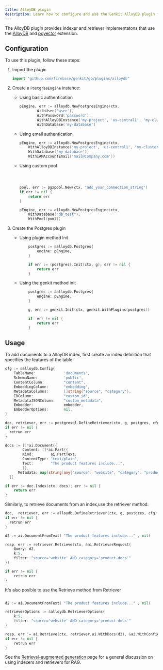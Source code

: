 ```yaml
---
title: AlloyDB plugin
description: Learn how to configure and use the Genkit AlloyDB plugin for Go to integrate with pgvector extension.
---
```


The AlloyDB plugin provides indexer and retriever implementatons that use the [AlloyDB](https://cloud.google.com/alloydb/docs) and [pgvector](https://github.com/pgvector/pgvector) extension.

## Configuration

To use this plugin, follow these steps: 

1. Import the plugin 

	```go
	import "github.com/firebase/genkit/go/plugins/alloydb"
	```

2. Create a `PostgresEngine` instance:

	- Using basic authentication
		```go
		pEngine, err := alloydb.NewPostgresEngine(ctx,
				WithUser('user'),
				WithPassword('password'),
				WithAlloyDBInstance('my-project', 'us-central1', 'my-cluster', 'my-instance'),
				WithDatabase('my-database')
		```
	- Using email authentication
		```go
		pEngine, err := alloydb.NewPostgresEngine(ctx,
			WithAlloyDBInstance('my-project', 'us-central1', 'my-cluster', 'my-instance'),
			WithDatabase('my-database'),
			WithIAMAccountEmail('mail@company.com'))
		```
	- Using custom pool
		```go



		pool, err := pgxpool.New(ctx, "add_your_connection_string")
		if err != nil {
			return err
		}

		pEngine, err := alloydb.NewPostgresEngine(ctx,
			WithDatabase("db_test"),
			WithPool(pool))

		```

3. Create the Postgres plugin
	- Using plugin method Init


		```go
			postgres := &alloydb.Postgres{
				engine: pEngine,
			}

			if err := (postgres).Init(ctx, g); err != nil {
				return err
			}
		```

	- Using the genkit method init

		```go
			postgres := &alloydb.Postgres{
				engine: pEngine,
			}

			g, err := genkit.Init(ctx, genkit.WithPlugins(postgres))

			if  err != nil {
				return err
			}

		```

## Usage

To add documents to a AlloyDB index, first create an index definition that specifies the features of the table:

```go
cfg := &alloydb.Config{
	TableName:             'documents',
	SchemaName:            'public',
	ContentColumn:         "content",
	EmbeddingColumn:       "embedding",
	MetadataColumns:       []string{"source", "category"},
	IDColumn:              "custom_id",
	MetadataJSONColumn:    "custom_metadata",
	Embedder:              embedder,
	EmbedderOptions:       nil,
}

doc, retriever, err := postgresql.DefineRetriever(ctx, g, postgres, cfg)
if err != nil {
  retrun err
}

docs := []*ai.Document{{
        Content: []*ai.Part{{
        Kind:        ai.PartText,
        ContentType: "text/plain",
        Text:        "The product features include...",
        }},
      Metadata: map[string]any{"source": "website", "category": "product-docs", "custom_id": "doc-123"},
  }}

if err := doc.Index(ctx, docs); err != nil {
    return err
}
```

Similarly, to retrieve documents from an index,use the retriever
method:

```go
doc,  retriever, err := alloydb.DefineRetriever(ctx, g, postgres, cfg)
if err != nil {
  retrun err
}

d2 := ai.DocumentFromText( "The product features include..." , nil)

resp, err := retriever.Retrieve(ctx, &ai.RetrieverRequest{
    Query: d2,
    k:5,
    filter: "source='website' AND category='product-docs'"
})

if err != nil {
    retrun err
}
```

It's also posible to use the Retrieve method from Retriever

```go

d2 := ai.DocumentFromText( "The product features include..." , nil)

retrieverOptions := &alloydb.RetrieverOptions{
	k:5,
    filter: "source='website' AND category='product-docs'"
}

resp, err := ai.Retrieve(ctx, retriever,ai.WithDocs(d2), &ai.WithConfig(retrieverOptions))
if err != nil {
    retrun err
}
```


See the [Retrieval-augmented generation](/go/docs/rag) page for a general
discussion on using indexers and retrievers for RAG.
